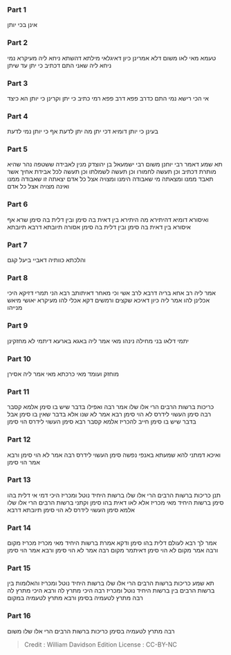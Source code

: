 
### Part 1
אינן בכי יותן

### Part 2
טעמא מאי לאו משום דלא אמרינן כיון דאיגלאי מילתא דהשתא ניחא ליה מעיקרא נמי ניחא ליה שאני התם דכתיב כי יתן עד שיתן

### Part 3
אי הכי רישא נמי התם כדרב פפא דרב פפא רמי כתיב כי יתן וקרינן כי יותן הא כיצד

### Part 4
בעינן כי יותן דומיא דכי יתן מה יתן לדעת אף כי יותן נמי לדעת

### Part 5
תא שמע דאמר רבי יוחנן משום רבי ישמעאל בן יהוצדק מנין לאבידה ששטפה נהר שהיא מותרת דכתיב וכן תעשה לחמורו וכן תעשה לשמלתו וכן תעשה לכל אבידת אחיך אשר תאבד ממנו ומצאתה מי שאבודה הימנו ומצויה אצל כל אדם יצאתה זו שאבודה ממנו ואינה מצויה אצל כל אדם

### Part 6
ואיסורא דומיא דהיתירא מה היתירא בין דאית בה סימן ובין דלית בה סימן שרא אף איסורא בין דאית בה סימן ובין דלית בה סימן אסורה תיובתא דרבא תיובתא

### Part 7
והלכתא כוותיה דאביי ביעל קגם

### Part 8
אמר ליה רב אחא בריה דרבא לרב אשי וכי מאחר דאיתותב רבא הני תמרי דזיקא היכי אכלינן להו אמר ליה כיון דאיכא שקצים ורמשים דקא אכלי להו מעיקרא יאושי מיאש מנייהו

### Part 9
יתמי דלאו בני מחילה נינהו מאי אמר ליה באגא בארעא דיתמי לא מחזקינן

### Part 10
מוחזק ועומד מאי כרכתא מאי אמר ליה אסירן

### Part 11
כריכות ברשות הרבים הרי אלו שלו אמר רבה ואפילו בדבר שיש בו סימן אלמא קסבר רבה סימן העשוי לידרס לא הוי סימן רבא אמר לא שנו אלא בדבר שאין בו סימן אבל בדבר שיש בו סימן חייב להכריז אלמא קסבר רבא סימן העשוי לידרס הוי סימן

### Part 12
ואיכא דמתני להא שמעתא באנפי נפשה סימן העשוי לידרס רבה אמר לא הוי סימן ורבא אמר הוי סימן

### Part 13
תנן כריכות ברשות הרבים הרי אלו שלו ברשות היחיד נוטל ומכריז היכי דמי אי דלית בהו סימן ברשות היחיד מאי מכריז אלא לאו דאית בהו סימן וקתני ברשות הרבים הרי אלו שלו אלמא סימן העשוי לידרס לא הוי סימן תיובתא דרבא

### Part 14
אמר לך רבא לעולם דלית בהו סימן ודקא אמרת ברשות היחיד מאי מכריז מכריז מקום ורבה אמר מקום לא הוי סימן דאיתמר מקום רבה אמר לא הוי סימן ורבא אמר הוי סימן

### Part 15
תא שמע כריכות ברשות הרבים הרי אלו שלו ברשות היחיד נוטל ומכריז והאלומות בין ברשות הרבים בין ברשות היחיד נוטל ומכריז רבה היכי מתרץ לה ורבא היכי מתרץ לה רבה מתרץ לטעמיה בסימן ורבא מתרץ לטעמיה במקום

### Part 16
רבה מתרץ לטעמיה בסימן כריכות ברשות הרבים הרי אלו שלו משום

>Credit : William Davidson Edition
>License : CC-BY-NC
